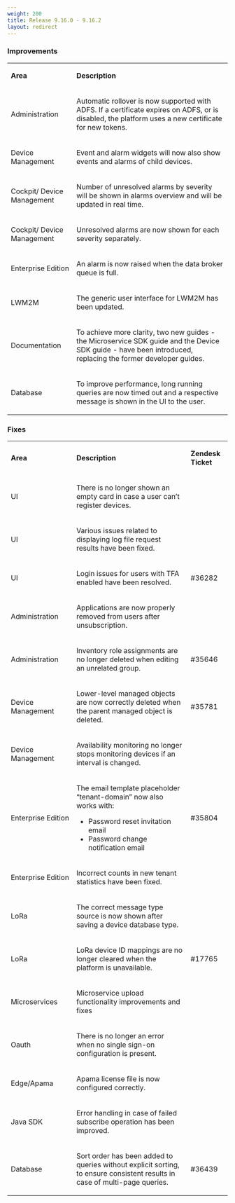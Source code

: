 ```yaml
---
weight: 200
title: Release 9.16.0 - 9.16.2
layout: redirect
---
```


### Improvements

<table>
<col width = 150>
<tbody>
<tr>
<td>
<p><strong>Area</strong></p>
</td>
<td>
<p><strong>Description</strong></p>
</td>
</tr>
<tr>
<td>
<p><span>Administration</span></p>
</td>
<td>
<p><span>Automatic rollover is now supported with ADFS. If a certificate expires on ADFS, or is disabled, the platform uses a new certificate for new tokens. &nbsp;</span></p>
</td>
</tr>
<tr>
<td>
<p><span>Device Management</span></p>
</td>
<td>
<p><span>Event and alarm widgets will now also show events and alarms of child devices.</span></p>
</td>
</tr>
<tr>
<td>
<p><span>Cockpit/ Device Management</span></p>
</td>
<td>
<p><span>Number of unresolved alarms by severity will be shown in alarms overview and will be updated in real time. </span></p>
</td>
</tr>
<tr>
<td>
<p><span>Cockpit/ Device Management</span></p>
</td>
<td>
<p><span>Unresolved alarms are now shown for each severity separately. &nbsp;</span></p>
</td>
</tr>
<tr>
<td>
<p><span>Enterprise Edition</span></p>
</td>
<td>
<p><span>An alarm is now raised when the data broker queue is full.</span></p>
</td>
</tr>
<tr>
<td>
<p><span>LWM2M</span></p>
</td>
<td>
<p><span>The generic user interface for LWM2M has been updated.</span></p>
</td>
</tr>
<tr>
<td>
<p><span>Documentation</span></p>
</td>
<td>
<p><span>To achieve more clarity, two new guides - the Microservice SDK guide and the Device SDK guide - have been introduced, replacing the former developer guides.</span></p>
</td>
</tr>
<tr>
<td>
<p><span>Database</span></p>
</td>
<td>
<p><span>To improve performance, long running queries are now timed out and a respective message is shown in the UI to the user.</span></p>
</td>
</tr>
</tbody>
</table>


### Fixes

<table>
<col width = 150>
<tbody>
<tr>
<td>
<p><strong>Area</strong></p>
</td>
<td>
<p><strong>Description</strong></p>
</td>
<td>
<p><strong>Zendesk Ticket</strong></p>
</td>
</tr>
<tr>
<td>
<p><span>UI</span></p>
</td>
<td>
<p><span>There is no longer shown an empty card in case a user can’t register devices.</span></p>
</td>
<td>&nbsp;</td>
</tr>
<tr>
<td>
<p><span>UI</span></p>
</td>
<td>
<p><span>Various issues related to displaying log file request results have been fixed. </span></p>
</td>
<td>&nbsp;</td>
</tr>
<tr>
<td>
<p><span>UI</span></p>
</td>
<td>
<p><span>Login issues for users with TFA enabled have been resolved.</span></p>
</td>
<td>
<p><span>#36282</span></p>
</td>
</tr>
<tr>
<td>
<p><span>Administration</span></p>
</td>
<td>
<p><span>Applications are now properly removed from users after unsubscription.</span></p>
</td>
<td>&nbsp;</td>
</tr>
<tr>
<td>
<p><span>Administration</span></p>
</td>
<td>
<p><span>Inventory role assignments are no longer deleted when editing an unrelated group.</span></p>
</td>
<td>
<p><span>#35646</span></p>
</td>
</tr>
<tr>
<td>
<p><span>Device Management</span></p>
</td>
<td>
<p><span>Lower-level managed objects are now correctly deleted when the parent managed object is deleted.</span></p>
</td>
<td>
<p><span>#35781</span></p>
</td>
</tr>
<tr>
<td>
<p><span>Device Management</span></p>
</td>
<td>
<p><span>Availability monitoring no longer stops monitoring devices if an interval is changed.</span></p>
</td>
<td>&nbsp;</td>
</tr>
<tr>
<td>
<p><span>Enterprise Edition</span></p>
</td>
<td>
<p><span>The email template placeholder “tenant-domain” now also works with:</span></p>
<ul>
<li><span>Password reset invitation email</span></li>
<li><span>Password change notification email</span></li>
</ul>
</td>
<td>
<p><span>#35804</span></p>
</td>
</tr>
<tr>
<td>
<p><span>Enterprise Edition</span></p>
</td>
<td>
<p><span>Incorrect counts in new tenant statistics have been fixed.</span></p>
</td>
<td>&nbsp;</td>
</tr>
<tr>
<td>
<p><span>LoRa</span></p>
</td>
<td>
<p><span>The correct message type source is now shown after saving a device database type.</span></p>
</td>
<td>&nbsp;</td>
</tr>
<tr>
<td>
<p><span>LoRa</span></p>
</td>
<td>
<p><span>LoRa device ID mappings are no longer cleared when the platform is unavailable.</span></p>
</td>
<td>
<p><span>#17765</span></p>
</td>
</tr>
<tr>
<td>
<p><span>Microservices</span></p>
</td>
<td>
<p><span>Microservice upload functionality improvements and fixes</span></p>
</td>
<td>&nbsp;</td>
</tr>
<tr>
<td>
<p><span>Oauth</span></p>
</td>
<td>
<p><span>There is no longer an error when no single sign-on configuration is present.</span></p>
</td>
<td>&nbsp;</td>
</tr>
<tr>
<td>
<p><span>Edge/Apama</span></p>
</td>
<td>
<p><span>Apama license file is now configured correctly.</span></p>
</td>
<td>&nbsp;</td>
</tr>
<tr>
<td>
<p><span>Java SDK</span></p>
</td>
<td>
<p><span>Error handling in case of failed subscribe operation has been improved.</span></p>
</td>
<td>&nbsp;</td>
</tr>
<tr>
<td>
<p><span>Database</span></p>
</td>
<td>
<p><span>Sort order has been added to queries without explicit sorting, to ensure consistent results in case of multi-page queries.</span></p>
</td>
<td>
<p><span>#36439</span></p>
</td>
</tr>
</tbody>
</table>